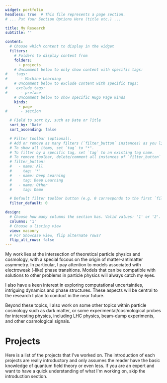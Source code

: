 ```yaml
---
widget: portfolio
headless: true  # This file represents a page section.
# ... Put Your Section Options Here (title etc.) ...

title: My Research
subtitle: ''

content:
  # Choose which content to display in the widget
  filters:
    # Folders to display content from
    folders:
      - projects
    # Uncomment below to only show content with specific tags:
#    tags:
#      - Machine Learning
    # Uncomment below to exclude content with specific tags:
#    exclude_tags:
#      - preface    
    # Uncomment below to show specific Hugo Page kinds
    kinds:
      - page
#      - section

  # Field to sort by, such as Date or Title
  sort_by: 'Date'
  sort_ascending: false

  # Filter toolbar (optional).
  # Add or remove as many filters (`filter_button` instances) as you like.
  # To show all items, set `tag` to "*".
  # To filter by a specific tag, set `tag` to an existing tag name.
  # To remove toolbar, delete/comment all instances of `filter_button` below.
  # filter_button:
  #   - name: All
  #     tag: '*'
  #   - name: Deep Learning
  #     tag: Deep Learning
  #   - name: Other
  #     tag: Demo

  # Default filter toolbar button (e.g. 0 corresponds to the first `filter_button` instance above)
  filter_default: 0

design:
  # Choose how many columns the section has. Valid values: '1' or '2'.
  columns: '1'
  # Choose a listing view
  view: masonry
  # For Showcase view, flip alternate rows?
  flip_alt_rows: false
---
```

My work lies at the intersection of theoretical particle physics and cosmology, with a special focous on the origin of matter-antimatter asymmetry.
In particular, I pay attention to models associated with electroweak (-like) phase transitions.
Models that can be compatible with solutions to other problems in particle physics will always catch my eyes.

I also have a keen interest in exploring computational uncertainties, intriguing dynamics and phase structures. These aspects will be central to the research I plan to conduct in the near future.

Beyond these topics, I also work on some other topics within particle cosmology such as dark matter, or some experimental/cosmological probes for interesting physics, including LHC physics, beam-dump experiments, and other cosmological signals.


# Projects

Here is a list of the projects that I've worked on. The introduction of each projects are really introductory and only assumes the reader have the basic knowledge of quantum field theory or even less.
If you are an expert and want to have a quick understanding of what I'm working on, skip the introduction section.